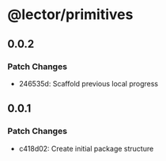 # @lector/primitives

## 0.0.2

### Patch Changes

- 246535d: Scaffold previous local progress

## 0.0.1

### Patch Changes

- c418d02: Create initial package structure
